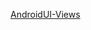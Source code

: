 [AndroidUI-Views](https://admitted-guppy-255.notion.site/Android-UI-Views-2025e09041be80ee9dd3ea03f00ef581?source=copy_link)
